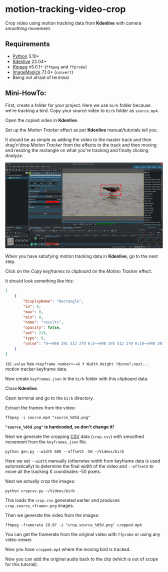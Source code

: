 # motion-tracking-video-crop

Crop video using motion tracking data from **Kdenlive** with camera *smoothing* movement.  

## Requirements

* [Python](https://www.python.org/) 3.10+
* [Kdenlive](https://kdenlive.org/en/) 22.04+
* [ffmpeg](https://ffmpeg.org/) n5.0.1+ (`ffmpeg` and `ffprobe`)
* [ImageMagick](https://imagemagick.org/) 7.1.0+ (`convert`)
* Being not afraid of terminal 

## Mini-HowTo:

First, create a folder for your project. Here we use `birb` folder because we're tracking a bird.
Copy your source video to `birb` folder as `source.mp4`.   

Open the copied video in **Kdenlive**.

Set up the *Motion Tracker* effect as per **Kdenlive** manual/tutorials tell you.

It should be as simple as adding the video to the master track 
and then drag'n'drop *Motion Tracker* from the effects to the track and 
then moving and resizing the rectangle on what you're tracking and finally clicking *Analyze*.

![Kdenlive motion tracking](_doc/kdenlive_motion_tracking.png)

When you have satisfying motion tracking data in **Kdenlive**, go to the next step.

Click on the *Copy keyframes to clipboard* on the *Motion Tracker* effect. 

It should look something like this:

```json
[
    {
        "DisplayName": "Rectangle",
        "in": 0,
        "max": 0,
        "min": 0,
        "name": "results",
        "opacity": false,
        "out": 218,
        "type": 9,
        "value": "0~=968 291 512 270 0;5~=948 295 512 270 0;10~=940 301 512 270 0;15~=930 291 512 270 0;20~=926 287 512 270 0;25~=914 291 512 270 0;30~=914 289 512 270 0;35~=928 269 512 270 0;40~=966 291 512 270 0;45~=1052 275 512 270 0;50~=1072 293 512 270 0;55~=1062 297 512 270 0;60~=1048 295 512 270 0;65~=1040 299 512 270 0;70~=1050 309 512 270 0;75~=1100 299 512 270 0;80~=1146 299 512 270 0;85~=1148 301 512 270 0;90~=1170 313 512 270 0;95~=1192 311 512 270 0;100~=1182 309 512 270 0;105~=1176 309 512 270 0;110~=1158 303 512 270 0;115~=1132 307 512 270 0;120~=1120 313 512 270 0;125~=1152 301 512 270 0;130~=1184 283 512 270 0;135~=1170 309 512 270 0;140~=1156 327 512 270 0;145~=1136 323 512 270 0;150~=1126 331 512 270 0;155~=1120 353 512 270 0;160~=1108 351 512 270 0;165~=1096 343 512 270 0;170~=1080 341 512 270 0;175~=1056 339 512 270 0;180~=1060 341 512 270 0;185~=1072 345 512 270 0;190~=1068 351 512 270 0;195~=1066 353 512 270 0;200~=1062 357 512 270 0;205~=1048 351 512 270 0;210~=1056 355 512 270 0;215~=1058 361 512 270 0;217~=1058 361 512 270 0"
    }
]
```

`[0].value` has `<keyframe number>~=X Y Width Height ?dunno?;next...` motion tracker keyframe data. 

Now create `keyframes.json` in the `birb` folder with this clipboard data.

Close **Kdenlive**.

Open terminal and go to the `birb` directory.

Extract the frames from the video:

    ffmpeg -i source.mp4 "source_%05d.png"

**`"source_%05d.png"` is hardcoded, so don't change it!**

Next we generate the cropping [CSV](https://en.wikipedia.org/wiki/Comma-separated_values) data (`crop.csv`) with smoothed movement from the `keyframes.json` file.

    python gen.py --width 600 --offsetX -50 ~/Videos/birb

Here we set `--width` manually (otherwise width from keyframe data is used automatically) to determine the final width of the video
and `--offsetX` to move all the tracking X coordinates -50 pixels.

Next we actually crop the images:

    python cropcsv.py ~/Videos/birb

This loads the `crop.csv` generated earlier and produces `crop.source_<frame>.png` images.

Then we generate the video from the images:

    ffmpeg -framerate 29.97 -i "crop.source_%05d.png" cropped.mp4

You can get the framerate from the original video with `ffprobe` or using any video viewer.

Now you have `cropped.mp4` where the moving bird is tracked.

Now you can add the original audio back to the clip (which is out of scope for this tutorial).
